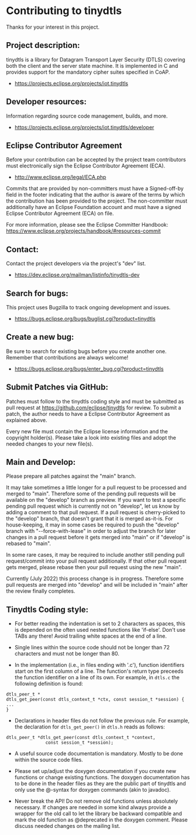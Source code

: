Contributing to tinydtls
========================

Thanks for your interest in this project.

Project description:
--------------------

tinydtls is a library for Datagram Transport Layer Security (DTLS) covering
both the client and the server state machine. It is implemented in C and
provides support for the mandatory cipher suites specified in CoAP.

- https://projects.eclipse.org/projects/iot.tinydtls

Developer resources:
--------------------

Information regarding source code management, builds, and more.

- https://projects.eclipse.org/projects/iot.tinydtls/developer

Eclipse Contributor Agreement
-----------------------------

Before your contribution can be accepted by the project team contributors must
electronically sign the Eclipse Contributor Agreement (ECA).

* http://www.eclipse.org/legal/ECA.php

Commits that are provided by non-committers must have a Signed-off-by field in
the footer indicating that the author is aware of the terms by which the
contribution has been provided to the project. The non-committer must
additionally have an Eclipse Foundation account and must have a signed Eclipse
Contributor Agreement (ECA) on file.

For more information, please see the Eclipse Committer Handbook:
https://www.eclipse.org/projects/handbook/#resources-commit

Contact:
--------

Contact the project developers via the project's "dev" list.

- https://dev.eclipse.org/mailman/listinfo/tinydtls-dev

Search for bugs:
----------------

This project uses Bugzilla to track ongoing development and issues.

- https://bugs.eclipse.org/bugs/buglist.cgi?product=tinydtls

Create a new bug:
-----------------

Be sure to search for existing bugs before you create another one.
Remember that contributions are always welcome!

- https://bugs.eclipse.org/bugs/enter_bug.cgi?product=tinydtls

Submit Patches via GitHub:
--------------------------

Patches must follow to the tinydtls coding style and must be submitted
as pull request at https://github.com/eclipse/tinydtls for review. To
submit a patch, the author needs to have a Eclipse Contributor Agreement
as explained above.

Every new file must contain the Eclipse license information and the
copyright holder(s). Please take a look into existing files and adopt
the needed changes to your new file(s).

Main and Develop:
-----------------

Please prepare all patches against the "main" branch.

It may take sometimes a little longer for a pull request to be processed
and merged to "main". Therefore some of the pending pull requests will be
available on the "develop" branch as preview. If you want to test a specific
pending pull request which is currently not on "develop", let us know by
adding a comment to that pull request. If a pull request is cherry-picked
to the "develop" branch, that doesn't grant that it is merged as-it-is.
For house-keeping, it may in some cases be required to push the "develop"
branch with "--force-with-lease" in order to adjust the branch for later
changes in a pull request before it gets merged into "main" or if "develop"
is rebased to "main".

In some rare cases, it may be required to include another still pending pull
request/commit into your pull request additionally. If that other pull request
gets merged, please rebase then your pull request using the new "main".

Currently (July 2022) this process change is in progress. Therefore some
pull requests are merged into "develop" and will be included in "main"
after the review finally completes.

Tinydtls Coding style:
----------------------

* For better reading the indentation is set to 2 characters as spaces,
  this is depended on the often used nested functions like
  'if-else'. Don't use TABs any there! Avoid trailing white spaces at
  the end of a line.

* Single lines within the source code should not be longer than 72
  characters and must not be longer than 80.

* In the implementation (i.e., in files ending with '.c'), function
  identifiers start on the first column of a line. The function's
  return type preceeds the function identifier on a line of its
  own. For example, in `dtls.c` the following definition is found:

```
dtls_peer_t *
dtls_get_peer(const dtls_context_t *ctx, const session_t *session) {
...
}
```

* Declarations in header files do not follow the previous rule. For
  example, the declaration for `dtls_get_peer()` in `dtls.h` reads as
  follows:

```
dtls_peer_t *dtls_get_peer(const dtls_context_t *context,
			   const session_t *session);
```

* A useful source code documentation is mandatory. Mostly to be done
  within the source code files.

* Please set up/adjust the doxygen documentation if you create new
  functions or change existing functions. The doxygen documentation
  has to be done in the header files as they are the public part of
  tinydtls and only use the @-syntax for doxygen commands (akin to
  javadoc).

* Never break the API!
  Do not remove old functions unless absolutely necessary. If changes
  are needed in some kind always provide a wrapper for the old call to
  let the library be backward compatible and mark the old function as
  @deprecated in the doxygen comment.  Please discuss needed changes
  on the mailing list.

